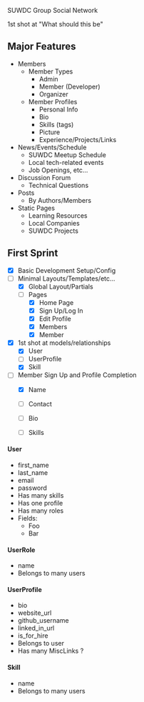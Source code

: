 SUWDC Group Social Network

1st shot at "What should this be"

## Major Features

* Members
    * Member Types
        * Admin
        * Member (Developer)
        * Organizer
    * Member Profiles
        * Personal Info
        * Bio
        * Skills (tags)
        * Picture
        * Experience/Projects/Links
* News/Events/Schedule
    * SUWDC Meetup Schedule
    * Local tech-related events
    * Job Openings, etc...
* Discussion Forum
    * Technical Questions
* Posts
	* By Authors/Members
* Static Pages
	* Learning Resources
	* Local Companies
	* SUWDC Projects


## First Sprint

* [x] Basic Development Setup/Config
* [ ] Minimal Layouts/Templates/etc...
    * [x] Global Layout/Partials
    * [ ] Pages
        * [x] Home Page
        * [x] Sign Up/Log In
        * [x] Edit Profile
        * [x] Members
        * [x] Member
* [x] 1st shot at models/relationships
    * [x] User
    * [ ] UserProfile
    * [x] Skill
* [ ] Member Sign Up and Profile Completion
    * [x] Name
    * [ ] Contact
    * [ ] Bio
    * [ ] Skills


#### User

- first_name
- last_name
- email
- password
- Has many skills
- Has one profile
- Has many roles
- Fields:
    * Foo
    * Bar

#### UserRole

- name
- Belongs to many users

#### UserProfile

- bio
- website_url
- github_username
- linked_in_url
- is_for_hire
- Belongs to user
- Has many MiscLinks ?

#### Skill

- name
- Belongs to many users